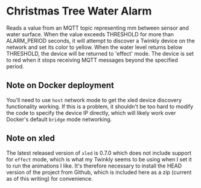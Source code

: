 # Christmas Tree Water Alarm

Reads a value from an MQTT topic representing mm between sensor and water surface. When the value exceeds THRESHOLD for more than ALARM_PERIOD seconds, it will attempt to discover a Twinkly device on the network and set its color to yellow. When the water level returns below THRESHOLD, the device will be returned to 'effect' mode. The device is set to red when it stops receiving MQTT messages beyond the specified period.

## Note on Docker deployment
You'll need to use `host` network mode to get the xled device discovery functionality working. If this is a problem, it shouldn't be too hard to modify the code to specify the device IP directly, which will likely work over Docker's default `bridge` mode networking.

## Note on xled
The latest released version of `xled` is 0.7.0 which does not include support for `effect` mode, which is what my Twinkly seems to be using when I set it to run the animations I like. It's therefore necessary to install the HEAD version of the project from Github, which is included here as a zip (current as of this writing) for convenience.
